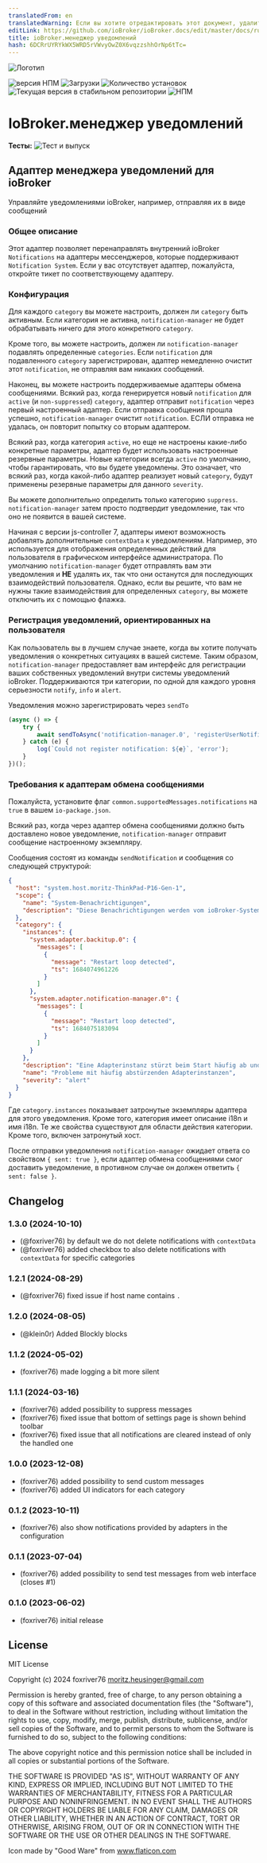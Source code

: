 ```yaml
---
translatedFrom: en
translatedWarning: Если вы хотите отредактировать этот документ, удалите поле «translationFrom», в противном случае этот документ будет снова автоматически переведен
editLink: https://github.com/ioBroker/ioBroker.docs/edit/master/docs/ru/adapterref/iobroker.notification-manager/README.md
title: ioBroker.менеджер уведомлений
hash: 6DCRrUYRYkWX5WRD5rVWvyOwZ0X6vqzzshhOrNp6tTc=
---
```

![Логотип](../../../en/adapterref/iobroker.notification-manager/admin/notification-manager.png)

![версия НПМ](https://img.shields.io/npm/v/iobroker.notification-manager.svg)
![Загрузки](https://img.shields.io/npm/dm/iobroker.notification-manager.svg)
![Количество установок](https://iobroker.live/badges/notification-manager-installed.svg)
![Текущая версия в стабильном репозитории](https://iobroker.live/badges/notification-manager-stable.svg)
![НПМ](https://nodei.co/npm/iobroker.notification-manager.png?downloads=true)

# IoBroker.менеджер уведомлений
**Тесты:** ![Тест и выпуск](https://github.com/foxriver76/ioBroker.notification-manager/workflows/Test%20and%20Release/badge.svg)

## Адаптер менеджера уведомлений для ioBroker
Управляйте уведомлениями ioBroker, например, отправляя их в виде сообщений

### Общее описание
Этот адаптер позволяет перенаправлять внутренний ioBroker `Notifications` на адаптеры мессенджеров, которые поддерживают `Notification System`. Если у вас отсутствует адаптер, пожалуйста, откройте тикет по соответствующему адаптеру.

### Конфигурация
Для каждого `category` вы можете настроить, должен ли `category` быть активным. Если категория не активна, `notification-manager` не будет обрабатывать ничего для этого конкретного `category`.

Кроме того, вы можете настроить, должен ли `notification-manager` подавлять определенные `categories`. Если `notification` для подавленного `category` зарегистрирован, адаптер немедленно очистит этот `notification`, не отправляя вам никаких сообщений.

Наконец, вы можете настроить поддерживаемые адаптеры обмена сообщениями. Всякий раз, когда генерируется новый `notification` для `active` (и `non-suppressed`) `category`, адаптер отправит `notification` через первый настроенный адаптер. Если отправка сообщения прошла успешно, `notification-manager` очистит `notification`. ЕСЛИ отправка не удалась, он повторит попытку со вторым адаптером.

Всякий раз, когда категория `active`, но еще не настроены какие-либо конкретные параметры, адаптер будет использовать настроенные резервные параметры. Новые категории всегда `active` по умолчанию, чтобы гарантировать, что вы будете уведомлены. Это означает, что всякий раз, когда какой-либо адаптер реализует новый `category`, будут применены резервные параметры для данного `severity`.

Вы можете дополнительно определить только категорию `suppress`. `notification-manager` затем просто подтвердит уведомление, так что оно не появится в вашей системе.

Начиная с версии js-controller 7, адаптеры имеют возможность добавлять дополнительные `contextData` к уведомлениям. Например, это используется для отображения определенных действий для пользователя в графическом интерфейсе администратора. По умолчанию `notification-manager` будет отправлять вам эти уведомления и __НЕ__ удалять их, так что они останутся для последующих взаимодействий пользователя. Однако, если вы решите, что вам не нужны такие взаимодействия для определенных `category`, вы можете отключить их с помощью флажка.

### Регистрация уведомлений, ориентированных на пользователя
Как пользователь вы в лучшем случае знаете, когда вы хотите получать уведомления о конкретных ситуациях в вашей системе.
Таким образом, `notification-manager` предоставляет вам интерфейс для регистрации ваших собственных уведомлений внутри системы уведомлений ioBroker. Поддерживаются три категории, по одной для каждого уровня серьезности `notify`, `info` и `alert`.

Уведомления можно зарегистрировать через `sendTo`

```ts
(async () => {
    try {
        await sendToAsync('notification-manager.0', 'registerUserNotification', { category: 'notify', message: 'Your delivery has arrived' });
    } catch (e) {
        log(`Could not register notification: ${e}`, 'error');
    }
})();
```

### Требования к адаптерам обмена сообщениями
Пожалуйста, установите флаг `common.supportedMessages.notifications` на `true` в вашем `io-package.json`.

Всякий раз, когда через адаптер обмена сообщениями должно быть доставлено новое уведомление, `notification-manager` отправит сообщение настроенному экземпляру.

Сообщения состоят из команды `sendNotification` и сообщения со следующей структурой:

```json
{
  "host": "system.host.moritz-ThinkPad-P16-Gen-1",
  "scope": {
    "name": "System-Benachrichtigungen",
    "description": "Diese Benachrichtigungen werden vom ioBroker-System erfasst und weisen auf Probleme hin, die überprüft und behoben werden sollten."
  },
  "category": {
    "instances": {
      "system.adapter.backitup.0": {
        "messages": [
          {
            "message": "Restart loop detected",
            "ts": 1684074961226
          }
        ]
      },
      "system.adapter.notification-manager.0": {
        "messages": [
          {
            "message": "Restart loop detected",
            "ts": 1684075183094
          }
        ]
      }
    },
    "description": "Eine Adapterinstanz stürzt beim Start häufig ab und wurde aus diesem Grund gestoppt. Die Protokolldatei muss vor dem Neustart der Instanz überprüft werden.",
    "name": "Probleme mit häufig abstürzenden Adapterinstanzen",
    "severity": "alert"
  }
}
```

Где `category.instances` показывает затронутые экземпляры адаптера для этого уведомления.
Кроме того, категория имеет описание i18n и имя i18n.
Те же свойства существуют для области действия категории. Кроме того, включен затронутый хост.

После отправки уведомления `notification-manager` ожидает ответа со свойством `{ sent: true }`, если адаптер обмена сообщениями смог доставить уведомление, в противном случае он должен ответить `{ sent: false }`.

## Changelog
<!--
    Placeholder for the next version (at the beginning of the line):
    ### **WORK IN PROGRESS**
-->
### 1.3.0 (2024-10-10)
* (@foxriver76) by default we do not delete notifications with `contextData`
* (@foxriver76) added checkbox to also delete notifications with `contextData` for specific categories

### 1.2.1 (2024-08-29)
* (@foxriver76) fixed issue if host name contains `.`

### 1.2.0 (2024-08-05)
* (@klein0r) Added Blockly blocks

### 1.1.2 (2024-05-02)
* (foxriver76) made logging a bit more silent

### 1.1.1 (2024-03-16)
* (foxriver76) added possibility to suppress messages
* (foxriver76) fixed issue that bottom of settings page is shown behind toolbar
* (foxriver76) fixed issue that all notifications are cleared instead of only the handled one

### 1.0.0 (2023-12-08)
* (foxriver76) added possibility to send custom messages
* (foxriver76) added UI indicators for each category

### 0.1.2 (2023-10-11)
* (foxriver76) also show notifications provided by adapters in the configuration

### 0.1.1 (2023-07-04)
* (foxriver76) added possibility to send test messages from web interface (closes #1)

### 0.1.0 (2023-06-02)
* (foxriver76) initial release

## License
MIT License

Copyright (c) 2024 foxriver76 <moritz.heusinger@gmail.com>

Permission is hereby granted, free of charge, to any person obtaining a copy
of this software and associated documentation files (the "Software"), to deal
in the Software without restriction, including without limitation the rights
to use, copy, modify, merge, publish, distribute, sublicense, and/or sell
copies of the Software, and to permit persons to whom the Software is
furnished to do so, subject to the following conditions:

The above copyright notice and this permission notice shall be included in all
copies or substantial portions of the Software.

THE SOFTWARE IS PROVIDED "AS IS", WITHOUT WARRANTY OF ANY KIND, EXPRESS OR
IMPLIED, INCLUDING BUT NOT LIMITED TO THE WARRANTIES OF MERCHANTABILITY,
FITNESS FOR A PARTICULAR PURPOSE AND NONINFRINGEMENT. IN NO EVENT SHALL THE
AUTHORS OR COPYRIGHT HOLDERS BE LIABLE FOR ANY CLAIM, DAMAGES OR OTHER
LIABILITY, WHETHER IN AN ACTION OF CONTRACT, TORT OR OTHERWISE, ARISING FROM,
OUT OF OR IN CONNECTION WITH THE SOFTWARE OR THE USE OR OTHER DEALINGS IN THE
SOFTWARE.

Icon made by "Good Ware" from www.flaticon.com
